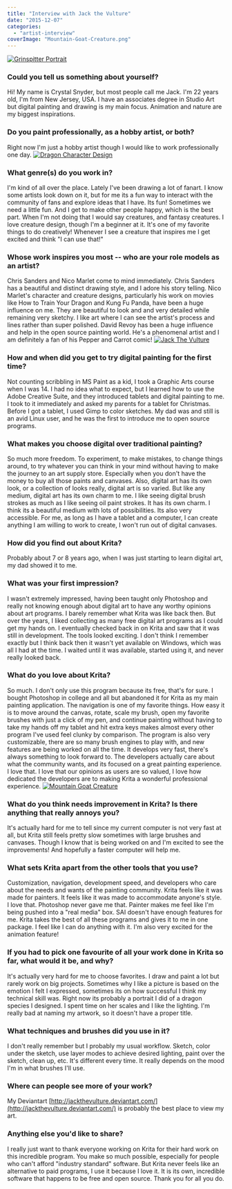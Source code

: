 ```yaml
---
title: "Interview with Jack the Vulture"
date: "2015-12-07"
categories: 
  - "artist-interview"
coverImage: "Mountain-Goat-Creature.png"
---
```


[![Grinspitter Portrait](images/Grinspitter-Portrait.png)](https://krita.org/wp-content/uploads/2015/11/Grinspitter-Portrait.png)

### Could you tell us something about yourself?

Hi! My name is Crystal Snyder, but most people call me Jack. I'm 22 years old, I'm from New Jersey, USA. I have an associates degree in Studio Art but digital painting and drawing is my main focus. Animation and nature are my biggest inspirations.

### Do you paint professionally, as a hobby artist, or both?

Right now I'm just a hobby artist though I would like to work professionally one day. [![Dragon Character Design](images/Dragon-Character-Design.png)](https://krita.org/wp-content/uploads/2015/11/Dragon-Character-Design.png)

### What genre(s) do you work in?

I'm kind of all over the place. Lately I've been drawing a lot of fanart. I know some artists look down on it, but for me its a fun way to interact with the community of fans and explore ideas that I have. Its fun! Sometimes we need a little fun. And I get to make other people happy, which is the best part. When I'm not doing that I would say creatures, and fantasy creatures. I love creature design, though I'm a beginner at it. It's one of my favorite things to do creatively! Whenever I see a creature that inspires me I get excited and think "I can use that!"

### Whose work inspires you most -- who are your role models as an artist?

Chris Sanders and Nico Marlet come to mind immediately. Chris Sanders has a beautiful and distinct drawing style, and I adore his story telling. Nico Marlet's character and creature designs, particularly his work on movies like How to Train Your Dragon and Kung Fu Panda, have been a huge influence on me. They are beautiful to look and and very detailed while remaining very sketchy. I like art where I can see the artist's process and lines rather than super polished. David Revoy has been a huge influence and help in the open source painting world. He's a phenomenal artist and I am definitely a fan of his Pepper and Carrot comic! [![Jack The Vulture](images/Jack-The-Vulture.png)](https://krita.org/wp-content/uploads/2015/11/Jack-The-Vulture.png)

### How and when did you get to try digital painting for the first time?

Not counting scribbling in MS Paint as a kid, I took a Graphic Arts course when I was 14. I had no idea what to expect, but I learned how to use the Adobe Creative Suite, and they introduced tablets and digital painting to me. I took to it immediately and asked my parents for a tablet for Christmas. Before I got a tablet, I used Gimp to color sketches. My dad was and still is an avid Linux user, and he was the first to introduce me to open source programs.

### What makes you choose digital over traditional painting?

So much more freedom. To experiment, to make mistakes, to change things around, to try whatever you can think in your mind without having to make the journey to an art supply store. Especially when you don't have the money to buy all those paints and canvases. Also, digital art has its own look, or a collection of looks really, digital art is so varied. But like any medium, digital art has its own charm to me. I like seeing digital brush strokes as much as I like seeing oil paint strokes. It has its own charm. I think its a beautiful medium with lots of possibilities. Its also very accessible. For me, as long as I have a tablet and a computer, I can create anything I am willing to work to create, I won't run out of digital canvases.

### How did you find out about Krita?

Probably about 7 or 8 years ago, when I was just starting to learn digital art, my dad showed it to me.

### What was your first impression?

I wasn't extremely impressed, having been taught only Photoshop and really not knowing enough about digital art to have any worthy opinions about art programs. I barely remember what Krita was like back then. But over the years, I liked collecting as many free digital art programs as I could get my hands on. I eventually checked back in on Krita and saw that it was still in development. The tools looked exciting. I don't think I remember exactly but I think back then it wasn't yet available on Windows, which was all I had at the time. I waited until it was available, started using it, and never really looked back.

### What do you love about Krita?

So much. I don't only use this program because its free, that's for sure. I bought Photoshop in college and all but abandoned it for Krita as my main painting application. The navigation is one of my favorite things. How easy it is to move around the canvas, rotate, scale my brush, open my favorite brushes with just a click of my pen, and continue painting without having to take my hands off my tablet and hit extra keys makes almost every other program I've used feel clunky by comparison. The program is also very customizable, there are so many brush engines to play with, and new features are being worked on all the time. It develops very fast, there's always something to look forward to. The developers actually care about what the community wants, and its focused on a great painting experience. I love that. I love that our opinions as users are so valued, I love how dedicated the developers are to making Krita a wonderful professional experience. [![Mountain Goat Creature](images/Mountain-Goat-Creature.png)](https://krita.org/wp-content/uploads/2015/11/Mountain-Goat-Creature.png)

### What do you think needs improvement in Krita? Is there anything that really annoys you?

It's actually hard for me to tell since my current computer is not very fast at all, but Krita still feels pretty slow sometimes with large brushes and canvases. Though I know that is being worked on and I'm excited to see the improvements! And hopefully a faster computer will help me.

### What sets Krita apart from the other tools that you use?

Customization, navigation, development speed, and developers who care about the needs and wants of the painting community. Krita feels like it was made for painters. It feels like it was made to accommodate anyone's style. I love that. Photoshop never gave me that. Painter makes me feel like I'm being pushed into a "real media" box. SAI doesn't have enough features for me. Krita takes the best of all these programs and gives it to me in one package. I feel like I can do anything with it. I'm also very excited for the animation feature!

### If you had to pick one favourite of all your work done in Krita so far, what would it be, and why?

It's actually very hard for me to choose favorites. I draw and paint a lot but rarely work on big projects. Sometimes why I like a picture is based on the emotion I felt I expressed, sometimes its on how successful I think my technical skill was. Right now its probably a portrait I did of a dragon species I designed. I spent time on her scales and I like the lighting. I'm really bad at naming my artwork, so it doesn't have a proper title.

### What techniques and brushes did you use in it?

​I don't really remember but I probably my usual workflow. Sketch, color under the sketch, use layer modes to achieve desired lighting, paint over the sketch, clean up, etc. It's different every time. It really depends on the mood I'm in what brushes I'll use.

### Where can people see more of your work?

​My Deviantart [http://jackthevulture.deviantart.com/](http://jackthevulture.deviantart.com/) is probably the best place to view my art.

### Anything else you'd like to share?

​I really just want to thank everyone working on Krita for their hard work on this incredible program. You make so much possible, especially for people who can't afford "industry standard" software. But Krita never feels like an alternative to paid programs, I use it because I love it. It is its own, incredible software that happens to be free and open source. Thank you for all you do.
